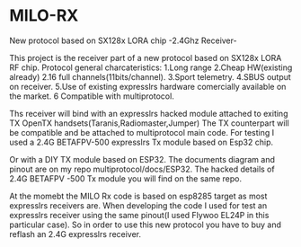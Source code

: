 # MILO-RX
New protocol based on SX128x LORA chip
-2.4Ghz Receiver-

This project is the receiver part of a new protocol  based on SX128x LORA RF chip.
Protocol general charcateristics:
1.Long range
2.Cheap HW(existing already)
2.16 full channels(11bits/channel).
3.Sport telemetry.
4.SBUS output on receiver.
5.Use of existing expresslrs hardware comercially available on the market.
6 Compatible with multiprotocol.

Ths receiver will bind with an  expresslrs hacked module attached to exiting TX OpenTX handsets(Taranis,Radiomaster,Jumper)
The TX counterpart will be compatible and be attached to multiprotocol main code.
For testing I used a 2.4G BETAFPV-500 expresslrs Tx module based on Esp32 chip.

Or with a DIY TX module based on ESP32.
The documents diagram and pinout are on my repo multiprotocol/docs/ESP32.
The hacked details of 2.4G BETAFPV -500 Tx module you will find on the same repo.

At the momebt the MILO Rx code is based on esp8285 target as most expresslrs receivers are.
When developing the code I used for test an expresslrs receiver using the same pinout(I used Flywoo EL24P in this particular case).
So in order to use this new protocol you have to buy and reflash an 2.4G expresslrs receiver.

